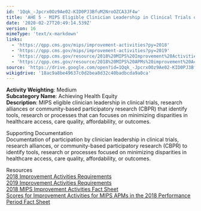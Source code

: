 ```yaml
---
id: '1Qqk_-Jpcrx0Oz9Ae02-KID0PJ3BfuM2NroOZCA3JF4w'
title: 'AHE 5 - MIPS Eligible Clinician Leadership in Clinical Trials or CBPR'
date: '2020-02-27T20:49:14.539Z'
version: 16
mimeType: 'text/x-markdown'
links:
  - 'https://qpp.cms.gov/mips/improvement-activities?py=2018'
  - 'https://qpp.cms.gov/mips/improvement-activities?py=2019'
  - 'https://qpp.cms.gov/resource/2018%20MIPS%20Improvement%20Activities%20Fact%20Sheet'
  - 'https://qpp.cms.gov/resource/2018%20MIPS%20APMs%20improvement%20Activities%20scores%20fact%20sheet'
source: 'https://drive.google.com/open?id=1Qqk_-Jpcrx0Oz9Ae02-KID0PJ3BfuM2NroOZCA3JF4w'
wikigdrive: '18ac9a8be49637c0d2bea8d32c40badbcda9a0ca'
---
```





**Activity Weighting**: Medium  
**Subcategory Name**: Achieving Health Equity  
**Description**: MIPS eligible clinician leadership in clinical trials, research alliances or community-based participatory research (CBPR) that identify tools, research or processes that can focuses on minimizing disparities in healthcare access, care quality, affordability, or outcomes.




Supporting Documentation  
Documentation of participation by clinician leadership in clinical trials, research alliances, or community-based participatory research (CBPR) to identify tools, research or processes focused on minimizing disparities in healthcare access, care quality, affordability, or outcomes.




Resources  
[2018 Improvement Activities Requirements](https://qpp.cms.gov/mips/improvement-activities?py=2018)  
[2019 Improvement Activities Requirements](https://qpp.cms.gov/mips/improvement-activities?py=2019)  
[2018 MIPS Improvement Activities Fact Sheet](https://qpp.cms.gov/resource/2018%20MIPS%20Improvement%20Activities%20Fact%20Sheet)  
[Scores for Improvement Activities for MIPS APMs in the 2018 Performance Period Fact Sheet](https://qpp.cms.gov/resource/2018%20MIPS%20APMs%20improvement%20Activities%20scores%20fact%20sheet)
